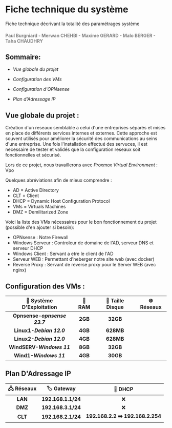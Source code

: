 # Fiche technique du système

Fiche technique décrivant la totalité des paramétrages système
<h4 style="color: gray;">Paul Burgniard - Merwan CHEHBI - Maxime GERARD - Malo BERGER - Taha CHAUDHRY</h4>


## Sommaire:
- *Vue globale du projet*

- *Configuration des VMs*

- *Configuration d'OPNsense*

- *Plan d'Adressage IP*

## Vue globale du projet :
Création d'un reseaux semblable a celui d'une entreprises séparés et mises en place de différents services internes et externes.
Cette approche est souvent utilisés pour améliorer la sécurité des communications au seins d'une entreprise.
Une fois l'installation effectué des servuces, il est necessaire de tester et validés que la configuration reseaux soit fonctionnelles et sécurisé.

Lors de ce projet, nous travaillerons avec *Proxmox Virtual Environment* :
Vpo

Quelques abréviations afin de mieux comprendre :
- AD = Active Directory
- CLT = Client
- DHCP = Dynamic Host Configuration Protocol
- VMs = Virtuals Machines
- DMZ = Demilitarized Zone 

Voici la liste des VMs nécessaires pour le bon fonctionnement du projet (possible d'en ajouter si besoin):

- OPNsense : Notre Firewall
- Windows Serveur : Controleur de domaine de l'AD, serveur DNS et serveur DHCP
- Windows Client : Servant a etre le client de l'AD
- Serveur WEB : Permettant d'heberger notre site web (avec docker)
- Reverse Proxy : Servant de reverse proxy pour le Server WEB (avec nginx)




## Configuration des VMs :

|  🚀 Système D'Exploitation   | 💾 RAM  | 💽 Taille Disque | 🌐 Réseaux |
| :--------------------------: | :-----: | :--------------: | :--------: |
| **Opnsense-*opnsense 23.7*** | **2GB** |     **32GB**     |            |
|   **Linux1-*Debian 12.0***   | **4GB** |    **628MB**     |            |
|   **Linux2-*Debian 12.0***   | **4GB** |    **628MB**     |            |
|  **WindSERV-*Windows 11***   | **8GB** |     **32GB**     |            |
|    **Wind1-*Windows 11***    | **4GB** |     **30GB**     |            |



## Plan D'Adressage IP


| 🖧 Réseaux |    🏷️ Gateway     |              📡 DHCP              |     
| :--------: | :----------------: | :-------------------------------: | 
|  **LAN**   | **192.168.1.1/24** |                 ❌                 |     
|  **DMZ**   | **192.168.3.1/24** |                 ❌                 |     
|  **CLT**   | **192.168.2.1/24** | **192.168.2.2 ➡️  192.168.2.254** |     


